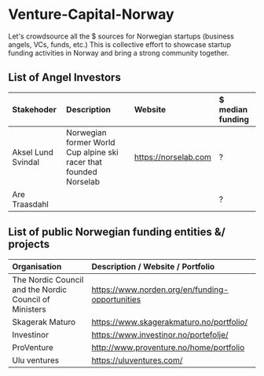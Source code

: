 # Venture-Capital-Norway
Let's crowdsource all the $ sources for Norwegian startups (business angels, VCs, funds, etc.)
This is collective effort to showcase startup funding activities in Norway and bring a strong community together. 

## List of Angel Investors 
| Stakehoder | Description | Website | $ median funding|
| :--- | :--- | :--- | :--- |
| Aksel Lund Svindal | Norwegian former World Cup alpine ski racer that founded Norselab | https://norselab.com |? |
| Are Traasdahl |  |  |? |



## List of public Norwegian funding entities &/ projects 
| Organisation | Description / Website / Portfolio |
| :--- | :--- | 
| The Nordic Council and the Nordic Council of Ministers | https://www.norden.org/en/funding-opportunities | 
| Skagerak Maturo | https://www.skagerakmaturo.no/portfolio/ |
| Investinor | https://www.investinor.no/portefolje/ | 
| ProVenture | http://www.proventure.no/home/portfolio | 
| Ulu ventures | https://uluventures.com/ |







